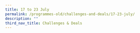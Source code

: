 ```yaml
---
title: 17 to 23 July
permalink: /programmes-old/challenges-and-deals/17-23-july/
description: ""
third_nav_title: Challenges & Deals
---
```


